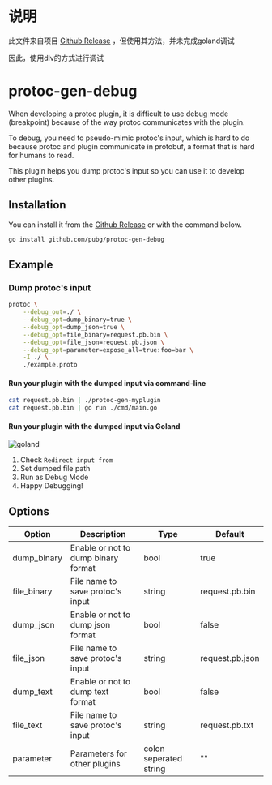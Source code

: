 # 说明

此文件来自项目 [Github Release](https://github.com/pubg/protoc-gen-debug) ，但使用其方法，并未完成goland调试

因此，使用dlv的方式进行调试

# protoc-gen-debug

When developing a protoc plugin, it is difficult to use debug mode (breakpoint) because of the way protoc communicates with the plugin.

To debug, you need to pseudo-mimic protoc's input, which is hard to do because protoc and plugin communicate in protobuf, a format that is hard for humans to read.

This plugin helps you dump protoc's input so you can use it to develop other plugins.

## Installation
You can install it from the [Github Release](https://github.com/pubg/protoc-gen-debug) or with the command below.

```sh
go install github.com/pubg/protoc-gen-debug
```

## Example

### Dump protoc's input
```sh
protoc \
    --debug_out=./ \
    --debug_opt=dump_binary=true \
    --debug_opt=dump_json=true \
    --debug_opt=file_binary=request.pb.bin \
    --debug_opt=file_json=request.pb.json \
    --debug_opt=parameter=expose_all=true:foo=bar \
    -I ./ \
    ./example.proto
```

#### Run your plugin with the dumped input via command-line
```sh
cat request.pb.bin | ./protoc-gen-myplugin
cat request.pb.bin | go run ./cmd/main.go
```

#### Run your plugin with the dumped input via Goland
![goland](goland.png)

1. Check `Redirect input from`
2. Set dumped file path
3. Run as Debug Mode
4. Happy Debugging!

## Options
| Option      | Description                         | Type                   | Default         |
|-------------|-------------------------------------|------------------------|-----------------|
| dump_binary | Enable or not to dump binary format | bool                   | true            |
| file_binary | File name to save protoc's input    | string                 | request.pb.bin  |
| dump_json   | Enable or not to dump json format   | bool                   | false           |
| file_json   | File name to save protoc's input    | string                 | request.pb.json |
| dump_text   | Enable or not to dump text format   | bool                   | false           |
| file_text   | File name to save protoc's input    | string                 | request.pb.txt  |
| parameter   | Parameters for other plugins        | colon seperated string | ""              |

